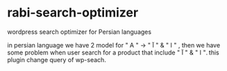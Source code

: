 # rabi-search-optimizer
wordpress search optimizer for Persian languages

in persian language we have 2 model for " A " -> " ا " & " آ " , then we have some problem when user search for a product that include " ا " & " آ ".
this plugin change query of wp-seach.
